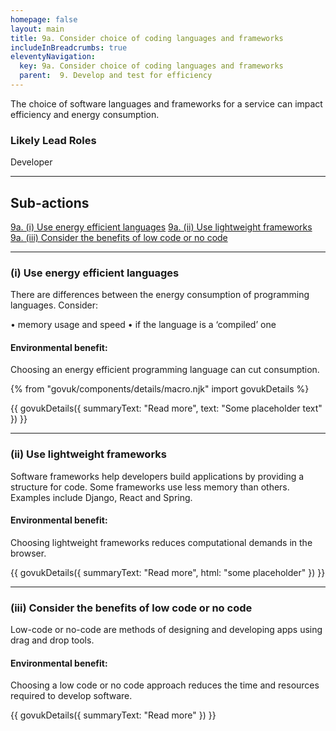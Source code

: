 ```yaml
---
homepage: false
layout: main
title: 9a. Consider choice of coding languages and frameworks
includeInBreadcrumbs: true
eleventyNavigation:
  key: 9a. Consider choice of coding languages and frameworks
  parent:  9. Develop and test for efficiency
---
```


The choice of software languages and frameworks for a service can impact efficiency and energy consumption. 

### Likely Lead Roles

Developer

* * *

## Sub-actions

[9a. (i) Use energy efficient languages](#(i)-use-energy-efficient-languages)
[9a. (ii) Use lightweight frameworks](#(ii)-use-lightweight-frameworks)
[9a. (iii) Consider the benefits of low code or no code](#(iii)-consider-the-benefits-of-low-code-or-no-code)

* * *

###  (i) Use energy efficient languages

There are differences between the energy consumption of programming languages. Consider:

• memory usage and speed
• if the language is a ‘compiled’ one

#### Environmental benefit: 
Choosing an energy efficient programming language can cut consumption.

{% from "govuk/components/details/macro.njk" import govukDetails %}

{{ govukDetails({
  summaryText: "Read more",
  text: "Some placeholder text"
}) }}
* * *

###  (ii) Use lightweight frameworks

Software frameworks help developers build applications by providing a structure for code. Some frameworks use less memory than others. Examples include Django, React and Spring.

#### Environmental benefit: 
Choosing lightweight frameworks reduces computational demands in the browser.

{{ govukDetails({
  summaryText: "Read more",
  html: "some placeholder"
}) }}

* * *

### (iii) Consider the benefits of low code or no code

Low-code or no-code are methods of designing and developing apps using drag and drop tools.

#### Environmental benefit: 
Choosing a low code or no code approach reduces the time and resources required to develop software.

{{ govukDetails({
  summaryText: "Read more"
}) }}